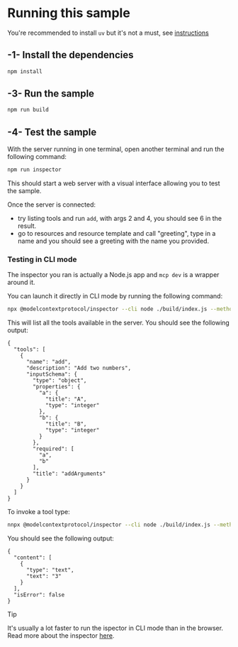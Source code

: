 # Running this sample

You're recommended to install `uv` but it's not a must, see [instructions](https://docs.astral.sh/uv/#highlights)

## -1- Install the dependencies

```bash
npm install
```

## -3- Run the sample


```bash
npm run build
```

## -4- Test the sample

With the server running in one terminal, open another terminal and run the following command:

```bash
npm run inspector
```

This should start a web server with a visual interface allowing you to test the sample.

Once the server is connected: 

- try listing tools and run `add`, with args 2 and 4, you should see 6 in the result.
- go to resources and resource template and call "greeting", type in a name and you should see a greeting with the name you provided.

### Testing in CLI mode

The inspector you ran is actually a Node.js app and `mcp dev` is a wrapper around it. 

You can launch it directly in CLI mode by running the following command:

```bash
npx @modelcontextprotocol/inspector --cli node ./build/index.js --method tools/list
```

This will list all the tools available in the server. You should see the following output:

```text
{
  "tools": [
    {
      "name": "add",
      "description": "Add two numbers",
      "inputSchema": {
        "type": "object",
        "properties": {
          "a": {
            "title": "A",
            "type": "integer"
          },
          "b": {
            "title": "B",
            "type": "integer"
          }
        },
        "required": [
          "a",
          "b"
        ],
        "title": "addArguments"
      }
    }
  ]
}
```

To invoke a tool type:

```bash
nnpx @modelcontextprotocol/inspector --cli node ./build/index.js --method tools/call --tool-name add --tool-arg a=1 --tool-arg b=2
```

You should see the following output:

```text
{
  "content": [
    {
      "type": "text",
      "text": "3"
    }
  ],
  "isError": false
}
```

> [!TIP]
> It's usually a lot faster to run the ispector in CLI mode than in the browser.
> Read more about the inspector [here](https://github.com/modelcontextprotocol/inspector).
